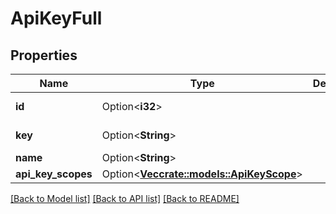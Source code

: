 # ApiKeyFull

## Properties

Name | Type | Description | Notes
------------ | ------------- | ------------- | -------------
**id** | Option<**i32**> |  | [optional][readonly]
**key** | Option<**String**> |  | [optional][readonly]
**name** | Option<**String**> |  | [optional]
**api_key_scopes** | Option<[**Vec<crate::models::ApiKeyScope>**](api_key_scope.md)> |  | [optional]

[[Back to Model list]](../README.md#documentation-for-models) [[Back to API list]](../README.md#documentation-for-api-endpoints) [[Back to README]](../README.md)


